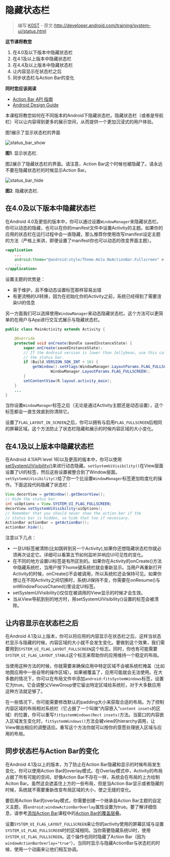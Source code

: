 # 隐藏状态栏

> 编写:[K0ST](https://github.com/K0ST) - 原文:<http://developer.android.com/training/system-ui/status.html>

**这节课将教您**

1. 在4.0及以下版本中隐藏状态栏
2. 在4.1及以上版本中隐藏状态栏
3. 在4.4及以上版本中隐藏状态栏
4. 让内容显示在状态栏之后
5. 同步状态栏与Action Bar的变化

**同时您应该阅读**

* [Action Bar API 指南](http://developer.android.com/guide/topics/ui/actionbar.html)
* [Android Design Guide](http://developer.android.com/design/index.html)

本课程将教您如何在不同版本的Android下隐藏状态栏。隐藏状态栏（或者是导航栏）可以让内容得到更多的展示空间，从而提供一个更加沉浸式的用户体验。

图1展示了显示状态栏的界面

![status_bar_show](status_bar_show.png)

**图1**. 显示状态栏.

图2展示了隐藏状态栏的界面。请注意，Action Bar这个时候也被隐藏了。请永远不要在隐藏状态栏的时候显示Action Bar。

![status_bar_hide](status_bar_hide.png)

**图2**. 隐藏状态栏.

## 在4.0及以下版本中隐藏状态栏

在Android 4.0及更低的版本中，你可以通过设置`WindowManager`来隐藏状态栏。你可以动态的隐藏，也可以在你的manifest文件中设置Activity的主题。如果你的应用的状态栏在运行过程中会一直隐藏，那么推荐你使用改写manifest设定主题的方法（严格上来讲，即便设置了manifest你也可以动态的改变界面主题）。

```xml
<application
    ...
    android:theme="@android:style/Theme.Holo.NoActionBar.Fullscreen" >
    ...
</application>
```

设置主题的优势是：
* 易于维护，且不像动态设置标签那样容易出错
* 有更流畅的UI转换，因为在初始化你的Activity之前，系统已经得到了需要渲染UI的信息

另一方面我们可以选择使用`WindowManager`来动态隐藏状态栏。这个方法可以更简单的在用户与App进行交互式展示与隐藏状态栏。

```java
public class MainActivity extends Activity {

    @Override
    protected void onCreate(Bundle savedInstanceState) {
        super.onCreate(savedInstanceState);
        // If the Android version is lower than Jellybean, use this call to hide
        // the status bar.
        if (Build.VERSION.SDK_INT < 16) {
            getWindow().setFlags(WindowManager.LayoutParams.FLAG_FULLSCREEN,
                    WindowManager.LayoutParams.FLAG_FULLSCREEN);
        }
        setContentView(R.layout.activity_main);
    }
    ...
}
```
当你设置`WindowManager`标签之后（无论是通过Activity主题还是动态设置），这个标签都会一直生效直到你清除它。

设置了`FLAG_LAYOUT_IN_SCREEN`之后，你可以拥有与启用`FLAG_FULLSCREEN`后相同的屏幕区域。这个方法防止了状态栏隐藏和展示的时候内容区域的大小变化。

## 在4.1及以上版本中隐藏状态栏

在Android 4.1(API level 16)以及更高的版本中，你可以使用[setSystemUiVisibility()](http://developer.android.com/reference/android/view/View.html#setSystemUiVisibility(int))来进行动态隐藏。`setSystemUiVisibility()`在View层面设置了UI的标签，然后这些设置被整合到了Window层面。`setSystemUiVisibility()`给了你一个比设置`WindowManager`标签更加粒度化的操作。下面这段代码隐藏了状态栏：

```java
View decorView = getWindow().getDecorView();
// Hide the status bar.
int uiOptions = View.SYSTEM_UI_FLAG_FULLSCREEN;
decorView.setSystemUiVisibility(uiOptions);
// Remember that you should never show the action bar if the
// status bar is hidden, so hide that too if necessary.
ActionBar actionBar = getActionBar();
actionBar.hide();
```

注意以下几点：
* 一旦UI标签被清除(比如跳转到另一个Activity),如果你还想隐藏状态栏你就必须再次设定它。详细可以看第五节如何监听并响应UI可见性的变化。
* 在不同的地方设置UI标签是有所区别的。如果你在Activity的onCreate()方法中隐藏系统栏，当用户按下home键系统栏就会重新显示。当用户再重新打开Activity的时候，onCreate()不会被调用，所以系统栏还会保持可见。如果你想让在不同Activity之间切换时，系统UI保持不变，你需要在onResume()与onWindowFocusChaned()里设定UI标签。
* setSystemUiVisibility()仅仅在被调用的View显示的时候才会生效。
* 当从View导航到别的地方时，用setSystemUiVisibility()设置的标签会被清除。


## 让内容显示在状态栏之后

在Android 4.1及以上版本，你可以将应用的内容显示在状态栏之后，这样当状态栏显示与隐藏的时候，内容区域的大小就不会发生变化。要做到这个效果，我们需要用到`SYSTEM_UI_FLAG_LAYOUT_FULLSCREEN`这个标志。同时，你也有可能需要`SYSTEM_UI_FLAG_LAYOUT_STABLE`这个标志来帮助你的应用维持一个稳定的布局。

当使用这种方法的时候，你就需要来确保应用中特定区域不会被系统栏掩盖（比如地图应用中一些自带的操作区域）。如果被覆盖了，应用可能就会无法使用。在大多数的情况下，你可以在布局文件中添加`android:fitsSystemWindows`标签，设置它为true。它会调整父ViewGroup使它留出特定区域给系统栏，对于大多数应用这种方法就足够了。

在一些情况下，你可能需要修改默认的padding大小来获取合适的布局。为了控制内容区域的布局相对系统栏（它占据了一个叫做“内容嵌入”`content insets`的区域）的位置，你可以重写`fitSystemWindows(Rect insets)`方法。当窗口的内容嵌入区域发生变化时，`fitSystemWindows()`方法会被view的hierarchy调用，让View做出相应的调整适应。重写这个方法你就可以按你的意愿处理嵌入区域与应用的布局。

## 同步状态栏与Action Bar的变化

在Android 4.1及以上的版本，为了防止在Action Bar隐藏和显示的时候布局发生变化，你可以使用Action Bar的overlay模式。在Overlay模式中，Activity的布局占据了所有可能的空间，好像Action Bar不存在一样，系统会在布局的上方绘制Aciton Bar。虽然这会遮盖住上方的一些布局，但是当Action Bar显示或者隐藏的时候，系统就不需要重新改变布局区域的大小，使之无缝的变化。

要启用Action Bar的overlay模式，你需要创建一个继承自Action Bar主题的自定义主题，将`android:windowActionBarOverlay`属性设置为true。要了解详细信息，请参考[添加Action Bar](basics\actionbar\index.html)课程中的[Action Bar的覆盖层叠](basics\acitonbar\overlaying.html)。

设置`SYSTEM_UI_FLAG_LAYOUT_FULLSCREEN`来让你的activity使用的屏幕区域与设置`SYSTEM_UI_FLAG_FULLSCREEN`时的区域相同。当你需要隐藏系统UI时，使用`SYSTEM_UI_FLAG_FULLSCREEN`。这个操作也同时隐藏了Action Bar（因为` windowActionBarOverlay="true"`），当同时显示与隐藏ActionBar与状态栏的时候，使用一个动画来让他们相互协调。
